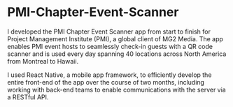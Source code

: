 # PMI-Chapter-Event-Scanner

I developed the PMI Chapter Event Scanner app from start to finish for Project Management Institute (PMI), a global client of MG2 Media. The app enables PMI event hosts to seamlessly check-in guests with a QR code scanner and is used every day spanning 40 locations across North America from Montreal to Hawaii.

I used React Native, a mobile app framework, to efficiently develop the entire front-end of the app over the course of two months, including working with back-end teams to enable communications with the server via a RESTful API. 
